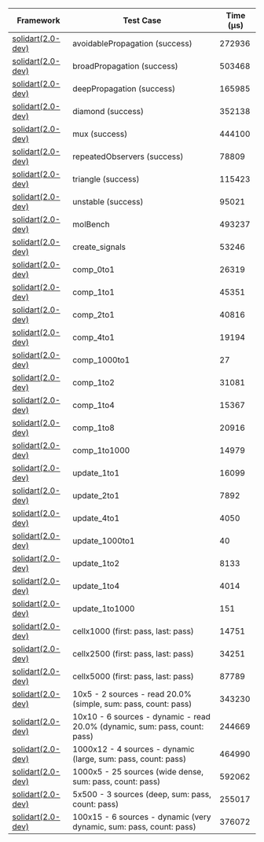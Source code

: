 | Framework | Test Case | Time (μs) |
| --- | --- | --- |
| [solidart(2.0-dev)](https://github.com/nank1ro/solidart/tree/dev) | avoidablePropagation (success) | 272936 |
| [solidart(2.0-dev)](https://github.com/nank1ro/solidart/tree/dev) | broadPropagation (success) | 503468 |
| [solidart(2.0-dev)](https://github.com/nank1ro/solidart/tree/dev) | deepPropagation (success) | 165985 |
| [solidart(2.0-dev)](https://github.com/nank1ro/solidart/tree/dev) | diamond (success) | 352138 |
| [solidart(2.0-dev)](https://github.com/nank1ro/solidart/tree/dev) | mux (success) | 444100 |
| [solidart(2.0-dev)](https://github.com/nank1ro/solidart/tree/dev) | repeatedObservers (success) | 78809 |
| [solidart(2.0-dev)](https://github.com/nank1ro/solidart/tree/dev) | triangle (success) | 115423 |
| [solidart(2.0-dev)](https://github.com/nank1ro/solidart/tree/dev) | unstable (success) | 95021 |
| [solidart(2.0-dev)](https://github.com/nank1ro/solidart/tree/dev) | molBench | 493237 |
| [solidart(2.0-dev)](https://github.com/nank1ro/solidart/tree/dev) | create_signals | 53246 |
| [solidart(2.0-dev)](https://github.com/nank1ro/solidart/tree/dev) | comp_0to1 | 26319 |
| [solidart(2.0-dev)](https://github.com/nank1ro/solidart/tree/dev) | comp_1to1 | 45351 |
| [solidart(2.0-dev)](https://github.com/nank1ro/solidart/tree/dev) | comp_2to1 | 40816 |
| [solidart(2.0-dev)](https://github.com/nank1ro/solidart/tree/dev) | comp_4to1 | 19194 |
| [solidart(2.0-dev)](https://github.com/nank1ro/solidart/tree/dev) | comp_1000to1 | 27 |
| [solidart(2.0-dev)](https://github.com/nank1ro/solidart/tree/dev) | comp_1to2 | 31081 |
| [solidart(2.0-dev)](https://github.com/nank1ro/solidart/tree/dev) | comp_1to4 | 15367 |
| [solidart(2.0-dev)](https://github.com/nank1ro/solidart/tree/dev) | comp_1to8 | 20916 |
| [solidart(2.0-dev)](https://github.com/nank1ro/solidart/tree/dev) | comp_1to1000 | 14979 |
| [solidart(2.0-dev)](https://github.com/nank1ro/solidart/tree/dev) | update_1to1 | 16099 |
| [solidart(2.0-dev)](https://github.com/nank1ro/solidart/tree/dev) | update_2to1 | 7892 |
| [solidart(2.0-dev)](https://github.com/nank1ro/solidart/tree/dev) | update_4to1 | 4050 |
| [solidart(2.0-dev)](https://github.com/nank1ro/solidart/tree/dev) | update_1000to1 | 40 |
| [solidart(2.0-dev)](https://github.com/nank1ro/solidart/tree/dev) | update_1to2 | 8133 |
| [solidart(2.0-dev)](https://github.com/nank1ro/solidart/tree/dev) | update_1to4 | 4014 |
| [solidart(2.0-dev)](https://github.com/nank1ro/solidart/tree/dev) | update_1to1000 | 151 |
| [solidart(2.0-dev)](https://github.com/nank1ro/solidart/tree/dev) | cellx1000 (first: pass, last: pass) | 14751 |
| [solidart(2.0-dev)](https://github.com/nank1ro/solidart/tree/dev) | cellx2500 (first: pass, last: pass) | 34251 |
| [solidart(2.0-dev)](https://github.com/nank1ro/solidart/tree/dev) | cellx5000 (first: pass, last: pass) | 87789 |
| [solidart(2.0-dev)](https://github.com/nank1ro/solidart/tree/dev) | 10x5 - 2 sources - read 20.0% (simple, sum: pass, count: pass) | 343230 |
| [solidart(2.0-dev)](https://github.com/nank1ro/solidart/tree/dev) | 10x10 - 6 sources - dynamic - read 20.0% (dynamic, sum: pass, count: pass) | 244669 |
| [solidart(2.0-dev)](https://github.com/nank1ro/solidart/tree/dev) | 1000x12 - 4 sources - dynamic (large, sum: pass, count: pass) | 464990 |
| [solidart(2.0-dev)](https://github.com/nank1ro/solidart/tree/dev) | 1000x5 - 25 sources (wide dense, sum: pass, count: pass) | 592062 |
| [solidart(2.0-dev)](https://github.com/nank1ro/solidart/tree/dev) | 5x500 - 3 sources (deep, sum: pass, count: pass) | 255017 |
| [solidart(2.0-dev)](https://github.com/nank1ro/solidart/tree/dev) | 100x15 - 6 sources - dynamic (very dynamic, sum: pass, count: pass) | 376072 |
